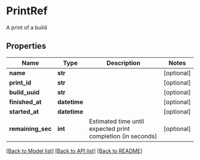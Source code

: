 # PrintRef

A print of a build
## Properties
Name | Type | Description | Notes
------------ | ------------- | ------------- | -------------
**name** | **str** |  | [optional] 
**print_id** | **str** |  | [optional] 
**build_uuid** | **str** |  | [optional] 
**finished_at** | **datetime** |  | [optional] 
**started_at** | **datetime** |  | [optional] 
**remaining_sec** | **int** | Estimated time until expected print completion (in seconds) | [optional] 

[[Back to Model list]](../README.md#documentation-for-models) [[Back to API list]](../README.md#documentation-for-api-endpoints) [[Back to README]](../README.md)


